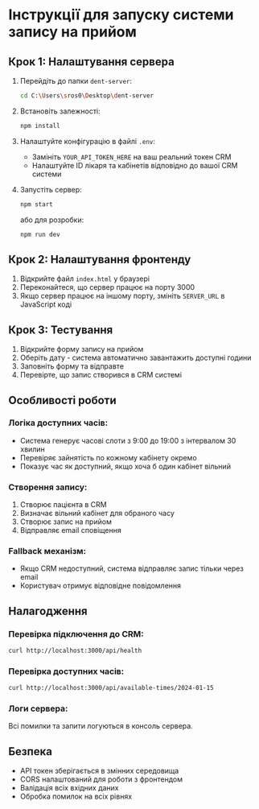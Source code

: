# Інструкції для запуску системи запису на прийом

## Крок 1: Налаштування сервера

1. Перейдіть до папки `dent-server`:
   ```bash
   cd C:\Users\sros0\Desktop\dent-server
   ```

2. Встановіть залежності:
   ```bash
   npm install
   ```

3. Налаштуйте конфігурацію в файлі `.env`:
   - Замініть `YOUR_API_TOKEN_HERE` на ваш реальний токен CRM
   - Налаштуйте ID лікаря та кабінетів відповідно до вашої CRM системи

4. Запустіть сервер:
   ```bash
   npm start
   ```
   або для розробки:
   ```bash
   npm run dev
   ```

## Крок 2: Налаштування фронтенду

1. Відкрийте файл `index.html` у браузері
2. Переконайтеся, що сервер працює на порту 3000
3. Якщо сервер працює на іншому порту, змініть `SERVER_URL` в JavaScript коді

## Крок 3: Тестування

1. Відкрийте форму запису на прийом
2. Оберіть дату - система автоматично завантажить доступні години
3. Заповніть форму та відправте
4. Перевірте, що запис створився в CRM системі

## Особливості роботи

### Логіка доступних часів:
- Система генерує часові слоти з 9:00 до 19:00 з інтервалом 30 хвилин
- Перевіряє зайнятість по кожному кабінету окремо
- Показує час як доступний, якщо хоча б один кабінет вільний

### Створення запису:
1. Створює пацієнта в CRM
2. Визначає вільний кабінет для обраного часу
3. Створює запис на прийом
4. Відправляє email сповіщення

### Fallback механізм:
- Якщо CRM недоступний, система відправляє запис тільки через email
- Користувач отримує відповідне повідомлення

## Налагодження

### Перевірка підключення до CRM:
```bash
curl http://localhost:3000/api/health
```

### Перевірка доступних часів:
```bash
curl http://localhost:3000/api/available-times/2024-01-15
```

### Логи сервера:
Всі помилки та запити логуються в консоль сервера.

## Безпека

- API токен зберігається в змінних середовища
- CORS налаштований для роботи з фронтендом
- Валідація всіх вхідних даних
- Обробка помилок на всіх рівнях
